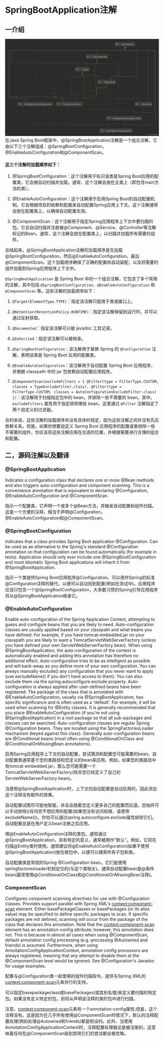 # SpringBootApplication注解
一介绍
---

![](_assets/e11e06c5a29844c3a1955c27d3796398~tplv-k3u1fbpfcp-jj-mark!3024!0!0!0!q75.awebp.webp)
 在Java Spring Boot框架中，@SpringBootApplication注解是一个组合注解，它由以下三个注解组成：@SpringBootConfiguration，@EnableAutoConfiguration和@ComponentScan。

#### 这三个注解的加载顺序如下：

1.  @SpringBootConfiguration：这个注解用于标识该类是Spring Boot应用的配置类，它会被自动扫描并加载。通常，这个注解会放在主类上（即包含main方法的类）。
    
2.  @EnableAutoConfiguration：这个注解用于启用Spring Boot的自动配置机制。它会根据项目的依赖和配置来自动配置Spring应用上下文。这个注解通常会放在配置类上，以确保自动配置生效。
    
3.  @ComponentScan：这个注解用于指定Spring应用程序上下文中要扫描的包。它会自动扫描并注册被@Component、@Service、@Controller等注解标记的Bean。通常，这个注解会放在配置类上，以扫描并加载所有需要的组件。
    

总结起来，@SpringBootApplication注解的加载顺序是先加载@SpringBootConfiguration，然后@EnableAutoConfiguration，最后@ComponentScan。这个加载顺序确保了正确的配置和自动装配，以及将需要的组件加载到Spring应用程序上下文中。

`@SpringBootApplication` 是 Spring Boot 中的一个组合注解，它包含了多个常用的注解，其中包括 `@SpringBootConfiguration`、`@EnableAutoConfiguration` 和 `@ComponentScan` 等。这些注解的加载顺序如下：

1.  `@Target(ElementType.TYPE)`：指定该注解只能用于类或接口上。
    
2.  `@Retention(RetentionPolicy.RUNTIME)`：指定该注解保留到运行时，并可以通过反射获取。
    
3.  `@Documented`：指定该注解可以被 javadoc 工具记录。
    
4.  `@Inherited`：指定该注解可以被继承。
    
5.  `@SpringBootConfiguration`：该注解用于替换 Spring 的 `@Configuration` 注解，表明该类是 Spring Boot 应用的配置类。
    
6.  `@EnableAutoConfiguration`：该注解用于自动配置 Spring Boot 应用程序，并根据 classpath 中的 jar 包依赖自动配置应用程序。
    
7.  `@ComponentScan(excludeFilters = { @Filter(type = FilterType.CUSTOM, classes = TypeExcludeFilter.class), @Filter(type = FilterType.CUSTOM, classes = AutoConfigurationExcludeFilter.class) })`：该注解用于扫描指定包中的 bean，并排除一些不需要的 bean。其中，`excludeFilters` 属性用于指定排除哪些 bean，这里通过 `@Filter` 注解指定了两个自定义的过滤器。
    

总的来说，这些注解的加载顺序并没有具体的规定，因为这些注解之间并没有先后依赖关系。但是，如果你想要自定义 Spring Boot 应用程序的配置或者排除一些不需要的组件，你应该将这些注解应用在合适的位置，并根据需要进行合理的组合和配置。

二，源码注解以及翻译
----------

### @SpringBootApplication

Indicates a configuration class that declares one or more @Bean methods and also triggers auto-configuration and component scanning. This is a convenience annotation that is equivalent to declaring @Configuration, @EnableAutoConfiguration and @ComponentScan.

指示一个配置类，它声明一个或多个@Bean方法，并触发自动配置和组件扫描。这是一个方便的注释，相当于声明@Configuration， @EnableAutoConfiguration和@ComponentScan。

### @SpringBootConfiguration

Indicates that a class provides Spring Boot application @Configuration. Can be used as an alternative to the Spring's standard @Configuration annotation so that configuration can be found automatically (for example in tests). Application should only ever include one @SpringBootConfiguration and most idiomatic Spring Boot applications will inherit it from @SpringBootApplication.

指示一个类提供Spring Boot应用程序@Configuration。可以用作Spring的标准@Configuration注释的替代，以便可以自动找到配置(例如在测试中)。应用程序应该只包含一个@SpringBootConfiguration，大多数习惯的Spring引导应用程序将从@SpringBootApplication继承它。

### @EnableAutoConfiguration

Enable auto-configuration of the Spring Application Context, attempting to guess and configure beans that you are likely to need. Auto-configuration classes are usually applied based on your classpath and what beans you have defined. For example, if you have tomcat-embedded.jar on your classpath you are likely to want a TomcatServletWebServerFactory (unless you have defined your own ServletWebServerFactory bean). When using @SpringBootApplication, the auto-configuration of the context is automatically enabled and adding this annotation has therefore no additional effect. Auto-configuration tries to be as intelligent as possible and will back-away as you define more of your own configuration. You can always manually exclude() any configuration that you never want to apply (use excludeName() if you don't have access to them). You can also exclude them via the spring.autoconfigure.exclude property. Auto-configuration is always applied after user-defined beans have been registered. The package of the class that is annotated with @EnableAutoConfiguration, usually via @SpringBootApplication, has specific significance and is often used as a 'default'. For example, it will be used when scanning for @Entity classes. It is generally recommended that you place @EnableAutoConfiguration (if you're not using @SpringBootApplication) in a root package so that all sub-packages and classes can be searched. Auto-configuration classes are regular Spring @Configuration beans. They are located using the SpringFactoriesLoader mechanism (keyed against this class). Generally auto-configuration beans are @Conditional beans (most often using @ConditionalOnClass and @ConditionalOnMissingBean annotations).

启用Spring应用程序上下文的自动配置，尝试猜测和配置您可能需要的bean。自动配置类通常基于您的类路径和您定义的bean来应用。例如，如果您的类路径中有tomcat-embedded.jar，那么您可能需要一个TomcatServletWebServerFactory(除非您已经定义了自己的ServletWebServerFactory bean)。

当使用@SpringBootApplication时，上下文的自动配置是自动启用的，因此添加这个注释没有额外的效果。

自动配置试图尽可能地智能，并且会随着您定义更多自己的配置而后退。您始终可以手动排除()任何您不想应用的配置(如果您没有访问权限，请使用excludeName())。你也可以通过spring.autoconfigure.exclude属性排除它们。自动配置总是在用户定义bean注册之后应用。

用@EnableAutoConfiguration注释的类包，通常通过@SpringBootApplication，具有特定的意义，通常被用作“默认”。例如，它将在扫描@Entity类时使用。通常建议将@EnableAutoConfiguration(如果不使用@SpringBootApplication)放在根包中，以便可以搜索所有子包和类。

自动配置类是常规的Spring @Configuration bean。它们是使用springfactoresloader机制定位的(与这个类相关)。通常自动配置bean是@条件bean(最常使用@ConditionalOnClass和@ConditionalOnMissingBean注释)。

### ComponentScan

Configures component scanning directives for use with @Configuration classes. Provides support parallel with Spring XML's [context:component-scan](https://link.juejin.cn/?target=) element. Either basePackageClasses or basePackages (or its alias value) may be specified to define specific packages to scan. If specific packages are not defined, scanning will occur from the package of the class that declares this annotation. Note that the [context:component-scan](https://link.juejin.cn/?target=) element has an annotation-config attribute; however, this annotation does not. This is because in almost all cases when using @ComponentScan, default annotation config processing (e.g. processing @Autowired and friends) is assumed. Furthermore, when using AnnotationConfigApplicationContext, annotation config processors are always registered, meaning that any attempt to disable them at the @ComponentScan level would be ignored. See @Configuration's Javadoc for usage examples.

配置与@Configuration类一起使用的组件扫描指令。提供与Spring XML的[context:component-scan](https://link.juejin.cn/?target=)元素并行的支持。

可以指定basepackageclass或basePackages(或其别名值)来定义要扫描的特定包。如果没有定义特定的包，则将从声明该注释的类的包中进行扫描。

注意，[context:component-scan](https://link.juejin.cn/?target=)元素有一个annotation-config属性;但是，这个注释没有。这是因为在几乎所有使用@ComponentScan的情况下，默认的注释配置处理(例如处理@Autowired和friends)都是假设的。此外，当使用AnnotationConfigApplicationContext时，注释配置处理器总是被注册的，这意味着任何在@ComponentScan级别禁用它们的尝试都会被忽略。

